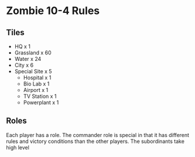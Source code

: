 # Zombie 10-4 Rules

## Tiles

* HQ x 1
* Grassland x 60
* Water x 24
* City x 6
* Special Site x 5
  * Hospital x 1
  * Bio Lab x 1
  * Airport x 1
  * TV Station x 1
  * Powerplant x 1

## Roles

Each player has a role.  The commander role is special
in that it has different rules and victory conditions than
the other players.  The subordinants take high level